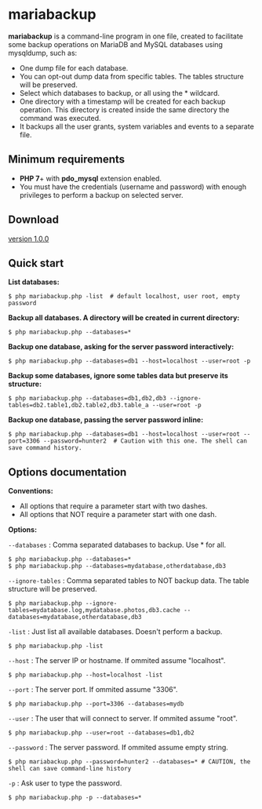 # mariabackup

**mariabackup** is a command-line program in one file, created to facilitate some backup operations on MariaDB and MySQL databases using mysqldump, such as:

- One dump file for each database.
- You can opt-out dump data from specific tables. The tables structure will be preserved.
- Select which databases to backup, or all using the * wildcard.
- One directory with a timestamp will be created for each backup operation. This directory is created inside the same directory the command was executed.
- It backups all the user grants, system variables and events to a separate file.

## Minimum requirements

- **PHP 7**+ with **pdo_mysql** extension enabled.
- You must have the credentials (username and password) with enough privileges to perform a backup on selected server.

## Download

[version 1.0.0](https://raw.githubusercontent.com/llagerlof/mariabackup/master/mariabackup.php)

## Quick start

**List databases:**

  ```shell
  $ php mariabackup.php -list  # default localhost, user root, empty password
  ```

**Backup all databases. A directory will be created in current directory:**

```shell
$ php mariabackup.php --databases=*
```

**Backup one database, asking for the server password interactively:**

```shell
$ php mariabackup.php --databases=db1 --host=localhost --user=root -p
```

**Backup some databases, ignore some tables data but preserve its structure:**

```shell
$ php mariabackup.php --databases=db1,db2,db3 --ignore-tables=db2.table1,db2.table2,db3.table_a --user=root -p
```

**Backup one database, passing the server password inline:**

```shell
$ php mariabackup.php --databases=db1 --host=localhost --user=root --port=3306 --password=hunter2  # Caution with this one. The shell can save command history.
```

## Options documentation

**Conventions:**

- All options that require a parameter start with two dashes.
- All options that NOT require a parameter start with one dash.

**Options:**

`--databases` : Comma separated databases to backup. Use * for all.

```shell
$ php mariabackup.php --databases=*
$ php mariabackup.php --databases=mydatabase,otherdatabase,db3
```

`--ignore-tables` : Comma separated tables to NOT backup data. The table structure will be preserved.

```shell
$ php mariabackup.php --ignore-tables=mydatabase.log,mydatabase.photos,db3.cache --databases=mydatabase,otherdatabase,db3
```

`-list` : Just list all available databases. Doesn't perform a backup.

```shell
$ php mariabackup.php -list
```

`--host` : The server IP or hostname. If ommited assume "localhost".

```shell
$ php mariabackup.php --host=localhost -list
```

`--port` : The server port. If ommited assume "3306".

```shell
$ php mariabackup.php --port=3306 --databases=mydb
```

`--user` : The user that will connect to server. If ommited assume "root".

```shell
$ php mariabackup.php --user=root --databases=db1,db2
```

`--password` : The server password. If ommited assume empty string.

```shell
$ php mariabackup.php --password=hunter2 --databases=* # CAUTION, the shell can save command-line history
```

`-p` : Ask user to type the password.

```shell
$ php mariabackup.php -p --databases=*
```

